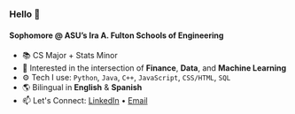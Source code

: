 ### Hello 👋

#### Sophomore @ ASU’s Ira A. Fulton Schools of Engineering

- 📚 CS Major + Stats Minor  
- 💼 Interested in the intersection of **Finance**, **Data**, and **Machine Learning**
- ⚙️ Tech I use: `Python`, `Java`, `C++`, `JavaScript`, `CSS/HTML`, `SQL`
- 🌎 Bilingual in **English** & **Spanish**  
- 📫 Let's Connect: [LinkedIn](https://www.linkedin.com/in/nicolasgarzonc/) • [Email](mailto:ngarzonc@asu.edu)
